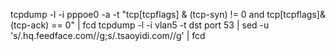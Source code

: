 tcpdump -l -i pppoe0 -a  -t "tcp[tcpflags] & (tcp-syn) != 0 and tcp[tcpflags]&(tcp-ack) == 0" | fcd
tcpdump -l  -i vlan5 -t   dst port 53  | sed -u 's/.hq.feedface.com//g;s/.tsaoyidi.com//g'  | fcd